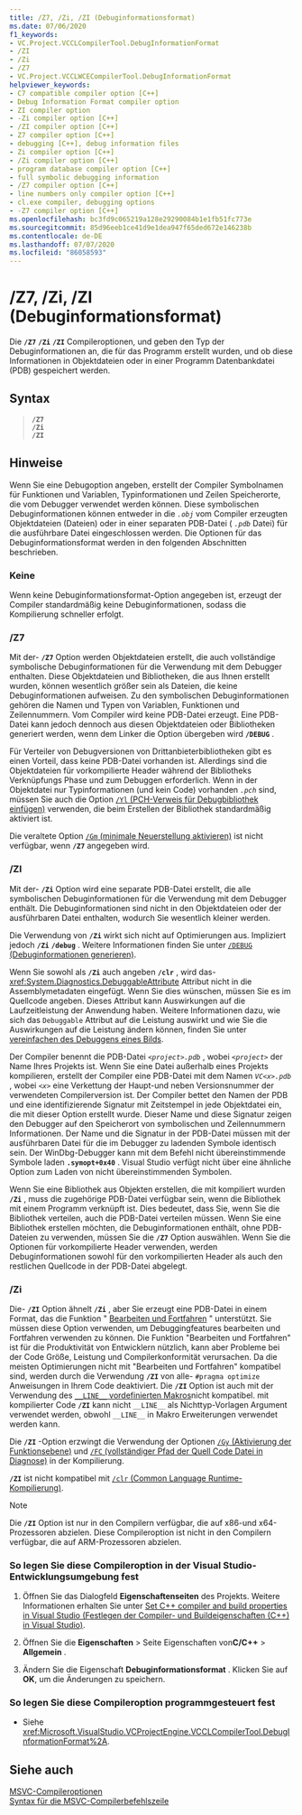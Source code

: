 ```yaml
---
title: /Z7, /Zi, /ZI (Debuginformationsformat)
ms.date: 07/06/2020
f1_keywords:
- VC.Project.VCCLCompilerTool.DebugInformationFormat
- /ZI
- /Zi
- /Z7
- VC.Project.VCCLWCECompilerTool.DebugInformationFormat
helpviewer_keywords:
- C7 compatible compiler option [C++]
- Debug Information Format compiler option
- ZI compiler option
- -Zi compiler option [C++]
- /ZI compiler option [C++]
- Z7 compiler option [C++]
- debugging [C++], debug information files
- Zi compiler option [C++]
- /Zi compiler option [C++]
- program database compiler option [C++]
- full symbolic debugging information
- /Z7 compiler option [C++]
- line numbers only compiler option [C++]
- cl.exe compiler, debugging options
- -Z7 compiler option [C++]
ms.openlocfilehash: bc3fd9c065219a128e29290084b1e1fb51fc773e
ms.sourcegitcommit: 85d96eeb1ce41d9e1dea947f65ded672e146238b
ms.contentlocale: de-DE
ms.lasthandoff: 07/07/2020
ms.locfileid: "86058593"
---
```

# <a name="z7-zi-zi-debug-information-format"></a>/Z7, /Zi, /ZI (Debuginformationsformat)

Die **`/Z7`** **`/Zi`** **`/ZI`** Compileroptionen, und geben den Typ der Debuginformationen an, die für das Programm erstellt wurden, und ob diese Informationen in Objektdateien oder in einer Programm Datenbankdatei (PDB) gespeichert werden.

## <a name="syntax"></a>Syntax

> **`/Z7`**\
> **`/Zi`**\
> **`/ZI`**

## <a name="remarks"></a>Hinweise

Wenn Sie eine Debugoption angeben, erstellt der Compiler Symbolnamen für Funktionen und Variablen, Typinformationen und Zeilen Speicherorte, die vom Debugger verwendet werden können. Diese symbolischen Debuginformationen können entweder in die *`.obj`* vom Compiler erzeugten Objektdateien (Dateien) oder in einer separaten PDB-Datei ( *`.pdb`* Datei) für die ausführbare Datei eingeschlossen werden. Die Optionen für das Debuginformationsformat werden in den folgenden Abschnitten beschrieben.

### <a name="none"></a>Keine

Wenn keine Debuginformationsformat-Option angegeben ist, erzeugt der Compiler standardmäßig keine Debuginformationen, sodass die Kompilierung schneller erfolgt.

### <a name="z7"></a>/Z7

Mit der- **`/Z7`** Option werden Objektdateien erstellt, die auch vollständige symbolische Debuginformationen für die Verwendung mit dem Debugger enthalten. Diese Objektdateien und Bibliotheken, die aus Ihnen erstellt wurden, können wesentlich größer sein als Dateien, die keine Debuginformationen aufweisen. Zu den symbolischen Debuginformationen gehören die Namen und Typen von Variablen, Funktionen und Zeilennummern. Vom Compiler wird keine PDB-Datei erzeugt. Eine PDB-Datei kann jedoch dennoch aus diesen Objektdateien oder Bibliotheken generiert werden, wenn dem Linker die Option übergeben wird **`/DEBUG`** .

Für Verteiler von Debugversionen von Drittanbieterbibliotheken gibt es einen Vorteil, dass keine PDB-Datei vorhanden ist. Allerdings sind die Objektdateien für vorkompilierte Header während der Bibliotheks Verknüpfungs Phase und zum Debuggen erforderlich. Wenn in der Objektdatei nur Typinformationen (und kein Code) vorhanden *`.pch`* sind, müssen Sie auch die Option [ `/Yl` (PCH-Verweis für Debugbibliothek einfügen)](yl-inject-pch-reference-for-debug-library.md) verwenden, die beim Erstellen der Bibliothek standardmäßig aktiviert ist.

Die veraltete Option [ `/Gm` (minimale Neuerstellung aktivieren)](gm-enable-minimal-rebuild.md) ist nicht verfügbar, wenn **`/Z7`** angegeben wird.

### <a name="zi"></a>/ZI

Mit der- **`/Zi`** Option wird eine separate PDB-Datei erstellt, die alle symbolischen Debuginformationen für die Verwendung mit dem Debugger enthält. Die Debuginformationen sind nicht in den Objektdateien oder der ausführbaren Datei enthalten, wodurch Sie wesentlich kleiner werden.

Die Verwendung von **`/Zi`** wirkt sich nicht auf Optimierungen aus. Impliziert jedoch **`/Zi`** **`/debug`** . Weitere Informationen finden Sie unter [ `/DEBUG` (Debuginformationen generieren)](debug-generate-debug-info.md).

Wenn Sie sowohl als **`/Zi`** auch angeben **`/clr`** , wird das- <xref:System.Diagnostics.DebuggableAttribute> Attribut nicht in die Assemblymetadaten eingefügt. Wenn Sie dies wünschen, müssen Sie es im Quellcode angeben. Dieses Attribut kann Auswirkungen auf die Laufzeitleistung der Anwendung haben. Weitere Informationen dazu, wie sich das `Debuggable` Attribut auf die Leistung auswirkt und wie Sie die Auswirkungen auf die Leistung ändern können, finden Sie unter [vereinfachen des Debuggens eines Bilds](/dotnet/framework/debug-trace-profile/making-an-image-easier-to-debug).

Der Compiler benennt die PDB-Datei *`<project>.pdb`* , wobei *`<project>`* der Name Ihres Projekts ist. Wenn Sie eine Datei außerhalb eines Projekts kompilieren, erstellt der Compiler eine PDB-Datei mit dem Namen *`VC<x>.pdb`* , wobei *`<x>`* eine Verkettung der Haupt-und neben Versionsnummer der verwendeten Compilerversion ist. Der Compiler bettet den Namen der PDB und eine identifizierende Signatur mit Zeitstempel in jede Objektdatei ein, die mit dieser Option erstellt wurde. Dieser Name und diese Signatur zeigen den Debugger auf den Speicherort von symbolischen und Zeilennummern Informationen. Der Name und die Signatur in der PDB-Datei müssen mit der ausführbaren Datei für die im Debugger zu ladenden Symbole identisch sein. Der WinDbg-Debugger kann mit dem Befehl nicht übereinstimmende Symbole laden **`.symopt+0x40`** . Visual Studio verfügt nicht über eine ähnliche Option zum Laden von nicht übereinstimmenden Symbolen.

Wenn Sie eine Bibliothek aus Objekten erstellen, die mit kompiliert wurden **`/Zi`** , muss die zugehörige PDB-Datei verfügbar sein, wenn die Bibliothek mit einem Programm verknüpft ist. Dies bedeutet, dass Sie, wenn Sie die Bibliothek verteilen, auch die PDB-Datei verteilen müssen. Wenn Sie eine Bibliothek erstellen möchten, die Debuginformationen enthält, ohne PDB-Dateien zu verwenden, müssen Sie die **`/Z7`** Option auswählen. Wenn Sie die Optionen für vorkompilierte Header verwenden, werden Debuginformationen sowohl für den vorkompilierten Header als auch den restlichen Quellcode in der PDB-Datei abgelegt.

### <a name="zi"></a>/Zi

Die- **`/ZI`** Option ähnelt **`/Zi`** , aber Sie erzeugt eine PDB-Datei in einem Format, das die Funktion " [Bearbeiten und Fortfahren](/visualstudio/debugger/edit-and-continue-visual-cpp) " unterstützt. Sie müssen diese Option verwenden, um Debuggingfeatures bearbeiten und Fortfahren verwenden zu können. Die Funktion "Bearbeiten und Fortfahren" ist für die Produktivität von Entwicklern nützlich, kann aber Probleme bei der Code Größe, Leistung und Compilerkonformität verursachen. Da die meisten Optimierungen nicht mit "Bearbeiten und Fortfahren" kompatibel sind, werden durch die Verwendung **`/ZI`** von alle- `#pragma optimize` Anweisungen in Ihrem Code deaktiviert. Die **`/ZI`** Option ist auch mit der Verwendung des [ `__LINE__` vordefinierten Makros](../../preprocessor/predefined-macros.md)nicht kompatibel. mit kompilierter Code **`/ZI`** kann nicht `__LINE__` als Nichttyp-Vorlagen Argument verwendet werden, obwohl `__LINE__` in Makro Erweiterungen verwendet werden kann.

Die **`/ZI`** -Option erzwingt die Verwendung der Optionen [ `/Gy` (Aktivierung der Funktionsebene)](gy-enable-function-level-linking.md) und [ `/FC` (vollständiger Pfad der Quell Code Datei in Diagnose)](fc-full-path-of-source-code-file-in-diagnostics.md) in der Kompilierung.

**`/ZI`** ist nicht kompatibel mit [ `/clr` (Common Language Runtime-Kompilierung)](clr-common-language-runtime-compilation.md).

> [!NOTE]
> Die **`/ZI`** Option ist nur in den Compilern verfügbar, die auf x86-und x64-Prozessoren abzielen. Diese Compileroption ist nicht in den Compilern verfügbar, die auf ARM-Prozessoren abzielen.

### <a name="to-set-this-compiler-option-in-the-visual-studio-development-environment"></a>So legen Sie diese Compileroption in der Visual Studio-Entwicklungsumgebung fest

1. Öffnen Sie das Dialogfeld **Eigenschaftenseiten** des Projekts. Weitere Informationen erhalten Sie unter [Set C++ compiler and build properties in Visual Studio (Festlegen der Compiler- und Buildeigenschaften (C++) in Visual Studio)](../working-with-project-properties.md).

1. Öffnen Sie die **Eigenschaften**  >  Seite Eigenschaften von**C/C++**  >  **Allgemein** .

1. Ändern Sie die Eigenschaft **Debuginformationsformat** . Klicken Sie auf **OK**, um die Änderungen zu speichern.

### <a name="to-set-this-compiler-option-programmatically"></a>So legen Sie diese Compileroption programmgesteuert fest

- Siehe <xref:Microsoft.VisualStudio.VCProjectEngine.VCCLCompilerTool.DebugInformationFormat%2A>.

## <a name="see-also"></a>Siehe auch

[MSVC-Compileroptionen](compiler-options.md)<br/>
[Syntax für die MSVC-Compilerbefehlszeile](compiler-command-line-syntax.md)
